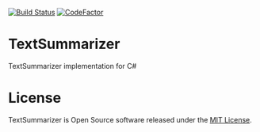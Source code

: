 [![Build Status](https://travis-ci.org/TextSummarize/TextSummarizer.svg?branch=master)](https://travis-ci.org/TextSummarize/TextSummarizer)
[![CodeFactor](https://www.codefactor.io/repository/github/textsummarize/textsummarizer/badge)](https://www.codefactor.io/repository/github/textsummarize/textsummarizer)

# TextSummarizer
TextSummarizer implementation for C#

# License
TextSummarizer is Open Source software released under the
[MIT License](https://github.com/TextSummarize/TextSummarizer/blob/master/LICENSE).
